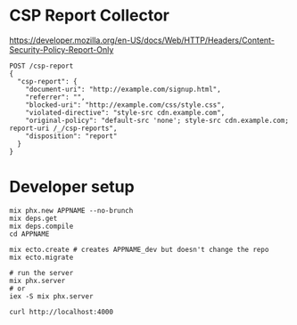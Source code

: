 # CSP Report Collector


https://developer.mozilla.org/en-US/docs/Web/HTTP/Headers/Content-Security-Policy-Report-Only


```
POST /csp-report
{
  "csp-report": {
    "document-uri": "http://example.com/signup.html",
    "referrer": "",
    "blocked-uri": "http://example.com/css/style.css",
    "violated-directive": "style-src cdn.example.com",
    "original-policy": "default-src 'none'; style-src cdn.example.com; report-uri /_/csp-reports",
    "disposition": "report"
  }
}
```

# Developer setup

```
mix phx.new APPNAME --no-brunch
mix deps.get
mix deps.compile
cd APPNAME

mix ecto.create # creates APPNAME_dev but doesn't change the repo
mix ecto.migrate

# run the server
mix phx.server
# or
iex -S mix phx.server

curl http://localhost:4000
```
